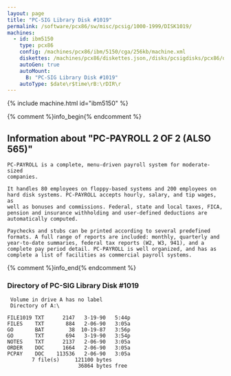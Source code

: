 ```yaml
---
layout: page
title: "PC-SIG Library Disk #1019"
permalink: /software/pcx86/sw/misc/pcsig/1000-1999/DISK1019/
machines:
  - id: ibm5150
    type: pcx86
    config: /machines/pcx86/ibm/5150/cga/256kb/machine.xml
    diskettes: /machines/pcx86/diskettes.json,/disks/pcsigdisks/pcx86/diskettes.json
    autoGen: true
    autoMount:
      B: "PC-SIG Library Disk #1019"
    autoType: $date\r$time\rB:\rDIR\r
---
```


{% include machine.html id="ibm5150" %}

{% comment %}info_begin{% endcomment %}

## Information about "PC-PAYROLL 2 OF 2 (ALSO 565)"

    PC-PAYROLL is a complete, menu-driven payroll system for moderate-sized
    companies.
    
    It handles 80 employees on floppy-based systems and 200 employees on
    hard disk systems. PC-PAYROLL accepts hourly, salary, and tip wages, as
    well as bonuses and commissions. Federal, state and local taxes, FICA,
    pension and insurance withholding and user-defined deductions are
    automatically computed.
    
    Paychecks and stubs can be printed according to several predefined
    formats. A full range of reports are included: monthly, quarterly and
    year-to-date summaries, federal tax reports (W2, W3, 941), and a
    complete pay period detail. PC-PAYROLL is well organized, and has as
    complete a list of facilities as commercial payroll systems.
{% comment %}info_end{% endcomment %}


### Directory of PC-SIG Library Disk #1019

     Volume in drive A has no label
     Directory of A:\

    FILE1019 TXT      2147   3-19-90   5:44p
    FILES    TXT       884   2-06-90   3:05a
    GO       BAT        38  10-19-87   3:56p
    GO       TXT       694   3-19-90   3:54p
    NOTES    TXT      2137   2-06-90   3:05a
    ORDER    DOC      1664   2-06-90   3:05a
    PCPAY    DOC    113536   2-06-90   3:05a
            7 file(s)     121100 bytes
                           36864 bytes free
